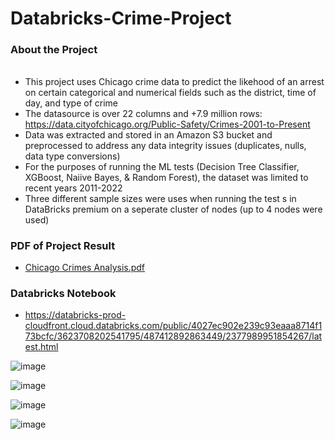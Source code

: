 # Databricks-Crime-Project

### About the Project

######
+ This project uses Chicago crime data to predict the likehood of an arrest on certain categorical and numerical fields such as the district, time of day, and type of crime
+ The datasource is over 22 columns and +7.9 million rows: https://data.cityofchicago.org/Public-Safety/Crimes-2001-to-Present
+ Data was extracted and stored in an Amazon S3 bucket and preprocessed to address any data integrity issues (duplicates, nulls, data type conversions)
+ For the purposes of running the ML tests (Decision Tree Classifier, XGBoost, Naiive Bayes, & Random Forest), the dataset was limited to recent years 2011-2022
+ Three different sample sizes were uses when running the test s in DataBricks premium on a seperate cluster of nodes (up to 4 nodes were used)

### PDF of Project Result
+ [Chicago Crimes Analysis.pdf](https://github.com/aramjee/Databricks-Crime-Project/files/14899403/Chicago.Crimes.Analysis.pdf)
  
### Databricks Notebook
+ https://databricks-prod-cloudfront.cloud.databricks.com/public/4027ec902e239c93eaaa8714f173bcfc/3623708202541795/487412892863449/2377989951854267/latest.html
  
![image](https://github.com/aramjee/Databricks-Crime-Project/assets/26206720/21ffc90e-7af5-4ac6-b0b1-51a2a6f2842f)

![image](https://github.com/aramjee/Databricks-Crime-Project/assets/26206720/c6c4dda4-c179-44f5-9753-a23f7dee05f2)

![image](https://github.com/aramjee/Databricks-Crime-Project/assets/26206720/d4fa1f0d-e206-40f4-8eec-9949c0243e98)

![image](https://github.com/aramjee/Databricks-Crime-Project/assets/26206720/ae760590-c0c3-43d4-8050-71504aca1a04)







